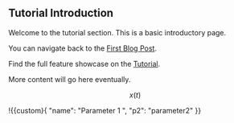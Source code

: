 ## Tutorial Introduction

Welcome to the tutorial section. This is a basic introductory page.

You can navigate back to the [First Blog Post](/blog/post1).

Find the full feature showcase on the [Tutorial](/tutorials/intro).


More content will go here eventually.


$$
x(t)
$$

!{{custom}{ "name": "Parameter 1 ", "p2": "parameter2" }}